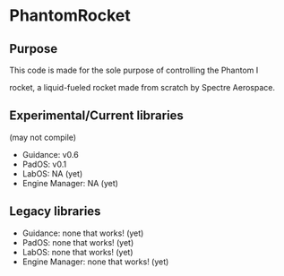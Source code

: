 # PhantomRocket

<h2>Purpose</h2>
<p>This code is made for the sole purpose of controlling the Phantom I </p>
<p> rocket, a liquid-fueled rocket made from scratch by Spectre Aerospace.</p>

<h2>Experimental/Current libraries</h2>
<p>(may not compile)</p>
<ul>
<li>Guidance: v0.6</li>
<li>PadOS: v0.1</li>
<li>LabOS: NA (yet)</li>
<li>Engine Manager: NA (yet)</li>
</ul>
<p></p>
<h2>Legacy libraries</h2>
<ul>
<li>Guidance: none that works! (yet)</li>
<li>PadOS: none that works! (yet)</li>
<li>LabOS: none that works! (yet)</li>
<li>Engine Manager: none that works! (yet)</li>
</ul>